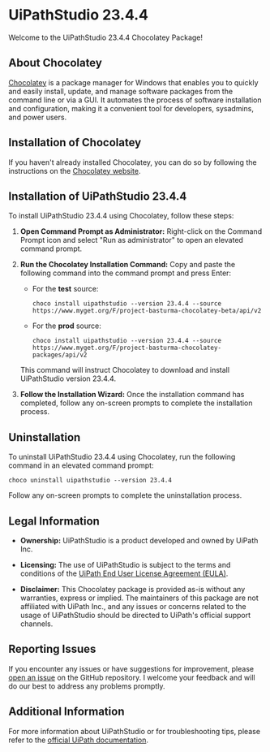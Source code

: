 # UiPathStudio 23.4.4

Welcome to the UiPathStudio 23.4.4 Chocolatey Package!

## About Chocolatey

[Chocolatey](https://chocolatey.org/) is a package manager for Windows that enables you to quickly and easily install, update, and manage software packages from the command line or via a GUI. It automates the process of software installation and configuration, making it a convenient tool for developers, sysadmins, and power users.

## Installation of Chocolatey

If you haven't already installed Chocolatey, you can do so by following the instructions on the [Chocolatey website](https://chocolatey.org/install).

## Installation of UiPathStudio 23.4.4

To install UiPathStudio 23.4.4 using Chocolatey, follow these steps:

1. **Open Command Prompt as Administrator:** Right-click on the Command Prompt icon and select "Run as administrator" to open an elevated command prompt.

2. **Run the Chocolatey Installation Command:** Copy and paste the following command into the command prompt and press Enter:

   - For the **test** source:

     ```shell
     choco install uipathstudio --version 23.4.4 --source https://www.myget.org/F/project-basturma-chocolatey-beta/api/v2
     ```

   - For the **prod** source:
     ```shell
     choco install uipathstudio --version 23.4.4 --source https://www.myget.org/F/project-basturma-chocolatey-packages/api/v2
     ```

   This command will instruct Chocolatey to download and install UiPathStudio version 23.4.4.

3. **Follow the Installation Wizard:** Once the installation command has completed, follow any on-screen prompts to complete the installation process.

## Uninstallation

To uninstall UiPathStudio 23.4.4 using Chocolatey, run the following command in an elevated command prompt:

```shell
choco uninstall uipathstudio --version 23.4.4
```

Follow any on-screen prompts to complete the uninstallation process.

## Legal Information

- **Ownership:** UiPathStudio is a product developed and owned by UiPath Inc.

- **Licensing:** The use of UiPathStudio is subject to the terms and conditions of the [UiPath End User License Agreement (EULA)](https://www.uipath.com/legal/trust-center/eula).

- **Disclaimer:** This Chocolatey package is provided as-is without any warranties, express or implied. The maintainers of this package are not affiliated with UiPath Inc., and any issues or concerns related to the usage of UiPathStudio should be directed to UiPath's official support channels.

## Reporting Issues

If you encounter any issues or have suggestions for improvement, please [open an issue](https://github.com/rpapub/ChocolateyPackages/issues) on the GitHub repository. I welcome your feedback and will do our best to address any problems promptly.

## Additional Information

For more information about UiPathStudio or for troubleshooting tips, please refer to the [official UiPath documentation](https://docs.uipath.com/studio/).
